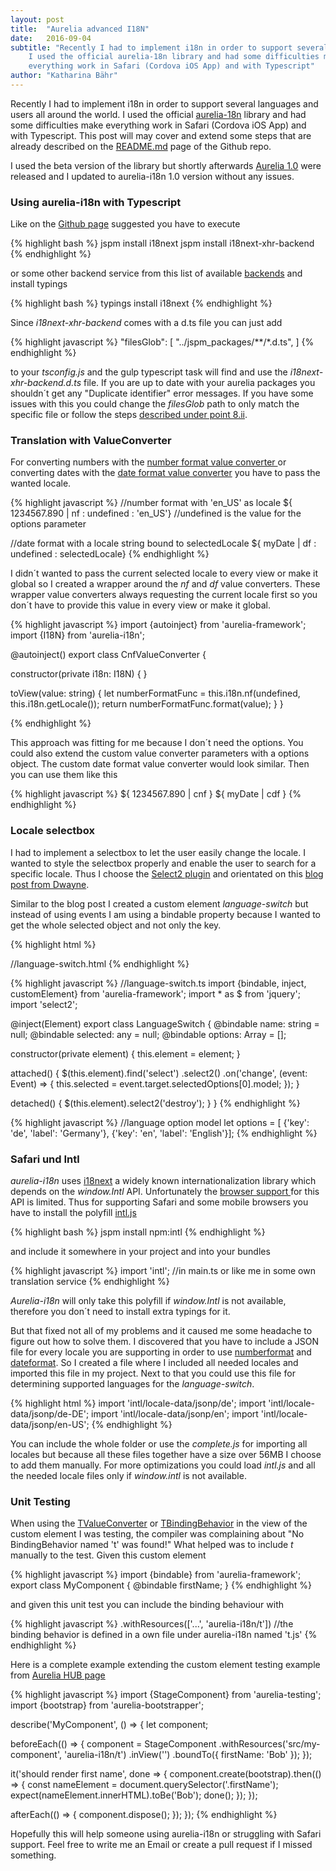 ```yaml
---
layout: post
title:  "Aurelia advanced I18N"
date:   2016-09-04
subtitle: "Recently I had to implement i18n in order to support several languages and users all around the world.
    I used the official aurelia-18n library and had some difficulties make
    everything work in Safari (Cordova iOS App) and with Typescript"
author: "Katharina Bähr"
---
```



<p class="intro">
    <span class="dropcap">R</span>ecently I had to implement i18n in order to support several languages and users all around the world.
    I used the official <a href="https://github.com/aurelia/i18n" title="link to aurelia-i18n project">aurelia-18n</a> library and had some difficulties make
    everything work in Safari (Cordova iOS App) and with Typescript. This post will may cover and extend some steps that are already described on the 
    <a href="https://github.com/aurelia/i18n/blob/master/README.md" title="link to aurelia-i18n project readme">README.md</a> page of the Github repo.

<p>
I used the beta version of the library but shortly afterwards <a href="http://blog.durandal.io/2016/07/27/aurelia-1-0-is-here/" title="link to aurelia 1.0 version">Aurelia 1.0</a> were released and I updated to aurelia-i18n 1.0 version without any issues.

</p>

<h3>Using aurelia-i18n with Typescript</h3>

<p>
Like on the <a href="https://github.com/aurelia/i18n" title="link to aurelia-i18n project">Github page</a> suggested you have to execute
</p>

{% highlight bash %}
jspm install i18next
jspm install i18next-xhr-backend 
{% endhighlight %} 

<p>
or some other backend service from this list of available <a href="http://i18next.com/docs/ecosystem/#backends" title="link to a list of i18n backends">backends</a>
and install typings
</p>

{% highlight bash %}
typings install i18next
{% endhighlight %}

<p>
Since <em>i18next-xhr-backend</em> comes with a d.ts file you can just add
</p>

{% highlight javascript %}
 "filesGlob": [
    "../jspm_packages/**/*.d.ts",
  ]
{% endhighlight %} 

<p>
to your <em>tsconfig.js</em> and the gulp typescript task will find and use the <em>i18next-xhr-backend.d.ts</em> file.
If you are up to date with your aurelia packages you shouldn´t get any "Duplicate identifier" error messages. If you have some issues with this you could change the <em>filesGlob</em> path
to only match the specific file
or follow the steps <a href="https://github.com/aurelia/i18n#how-to-install-this-plugin" title="link to aurelia-i18n documentation">described under point 8.ii</a>.
</p>
</p>

<h3>Translation with ValueConverter</h3>

<p>
For converting numbers with the <a href="https://github.com/aurelia/i18n#formatting-numbers-with-nfvalueconverter" title="link to nfValueConverter"> number format value converter
 </a> or converting dates with the <a href="https://github.com/aurelia/i18n#formatting-dates-with-dfvalueconverter" title="link to df value converter" > date format value converter</a>
you have to pass the wanted locale.
</p>

{% highlight javascript %}
//number format with 'en_US' as locale
 ${ 1234567.890 | nf : undefined : 'en_US'} //undefined is the value for the options parameter 

//date format with a locale string bound to selectedLocale
${ myDate | df : undefined : selectedLocale} 
{% endhighlight %}

I didn´t wanted to pass the current selected locale to every view or make it global so I created a wrapper around the <em>nf</em> and <em>df</em> value converters.
These wrapper value converters always requesting the current locale first so you don´t have to provide this value in every view or make it global.

{% highlight javascript %}
import {autoinject} from 'aurelia-framework';
import {I18N} from 'aurelia-i18n';

@autoinject()
export class CnfValueConverter {

  constructor(private i18n: I18N) { }

  toView(value: string) {
    let numberFormatFunc = this.i18n.nf(undefined, this.i18n.getLocale());
    return numberFormatFunc.format(value);
  }
}

{% endhighlight %}

<p>
This approach was fitting for me because I don´t need the options. You could also extend the custom value converter parameters with a options object.
The custom date format value converter would look similar. Then you can use them like this

</P>

{% highlight javascript %}
 ${ 1234567.890 | cnf } 
 ${ myDate | cdf }
{% endhighlight %}


<h3>Locale selectbox</h3>
<p>
I had to implement a selectbox to let the user easily change the locale. I wanted to style the selectbox properly and enable the user to search for a specific locale. Thus I choose the
 <a href="https://select2.github.io/" title="link to select2 plugin">Select2 plugin</a> and orientated on this <a href="http://ilikekillnerds.com/2015/08/aurelia-custom-element-using-select2-tutorial/">blog post from Dwayne</a>.
</p>

<p>
Similar to the blog post I created a custom element <em>language-switch</em> but instead of using events I am using a bindable property because I wanted to get the whole selected object and not only the key.
</p>

{% highlight html %}

//language-switch.html
<template>
    <require from="select2/css/select2.min.css"></require>

    <select name.bind="name" value.bind="selected" class="custom-selectbox">
        <option repeat.for="option of options" model.bind="option">${option.label & t}</option>
    </select>
</template>
{% endhighlight %} 

{% highlight javascript %}
//language-switch.ts
import {bindable, inject, customElement} from 'aurelia-framework';
import * as $ from 'jquery';
import 'select2';

@inject(Element)
export class LanguageSwitch {
  @bindable name: string = null;
  @bindable selected: any = null;
  @bindable options: Array<any> = [];

  constructor(private element) {
    this.element = element;
  }

  attached() {
    $(this.element).find('select')
      .select2()
      .on('change', (event: Event) => {
        this.selected = event.target.selectedOptions[0].model;
    });
  }

  detached() {
    $(this.element).select2('destroy');
  }
}
{% endhighlight %}

{% highlight javascript %}
//language option model
let options = [ {'key': 'de', 'label': 'Germany'}, {'key': 'en', 'label': 'English'}];
{% endhighlight %}

<h3>Safari und Intl</h3>
<p>
<em>aurelia-i18n</em> uses <a href="" title="link to i18next">i18next</a> a widely known internationalization library which depends on the <em>window.Intl</em> API. Unfortunately the 
<a href="http://caniuse.com/#search=intl" title="support of intl"> browser support </a> for this API is limited.
Thus for supporting Safari and some mobile browsers you have to install the polyfill <a href="https://github.com/andyearnshaw/Intl.js/" title="link to intl polyfill">intl.js</a>

</p>

{% highlight bash %}
 jspm install npm:intl
{% endhighlight %} 

<p>
and include it somewhere in your project and into your bundles
</p>

{% highlight javascript %}
import 'intl'; //in main.ts or like me in some own translation service
{% endhighlight %} 

<p>
<em>Aurelia-i18n</em> will only take this polyfill if <em> window.Intl</em> is not available, therefore you don´t need to install extra typings for it. 
</p>


<p>
But that fixed not all of my problems and it caused me some headache to figure out how to solve them. I discovered that you have to include a JSON file for every locale you are supporting in order to use <a href="https://developer.mozilla.org/de/docs/Web/JavaScript/Reference/Global_Objects/NumberFormat">numberformat</a> and <a href="https://developer.mozilla.org/de/docs/Web/JavaScript/Reference/Global_Objects/DateTimeFormat">dateformat</a>.
So I created a file where I included all needed locales and imported this file in my project. Next to that you could use this file for determining supported languages for the <i>language-switch</i>.
</p>

{% highlight html %}
import 'intl/locale-data/jsonp/de';
import 'intl/locale-data/jsonp/de-DE';
import 'intl/locale-data/jsonp/en';
import 'intl/locale-data/jsonp/en-US';
{% endhighlight %} 

<p>
You can include the whole folder or use the <em>complete.js</em> for importing all locales but because all these files together have a size over 56MB I choose to add them manually.
For more optimizations you could load <em>intl.js</em> and all the needed locale files only if <em>window.intl</em> is not available.
</p>

<h3>Unit Testing</h3>
<p>
When using the <a href="https://github.com/aurelia/i18n#translating-with-the-tvalueconverter" title="link to tvalue converter">TValueConverter</a> or
 <a href="https://github.com/aurelia/i18n#translating-with-the-tbindingbehavior" title="link to t binding behavior"> TBindingBehavior</a> in the view of the custom element I was testing, 
 the compiler was complaining about "No BindingBehavior named 't' was found!"
What helped was to include <em>t</em> manually to the test.
Given this custom element
</p>

{% highlight javascript %}
import {bindable} from 'aurelia-framework';
export class MyComponent {
  @bindable firstName;
}
{% endhighlight %} 

<p>
and given this unit test you can include the binding behaviour with 
</p>

{% highlight javascript %}
 .withResources(['...', 'aurelia-i18n/t']) //the binding behavior is defined in a own file under aurelia-i18n named 't.js'
{% endhighlight %} 

<p>

Here is a complete example extending the custom element testing example from <a href="http://aurelia.io/hub.html#/doc/article/aurelia/testing/latest/testing-components/3">Aurelia HUB page</a>
</p>

{% highlight javascript %}
import {StageComponent} from 'aurelia-testing';
import {bootstrap} from 'aurelia-bootstrapper';

describe('MyComponent', () => {
  let component;

  beforeEach(() => {
    component = StageComponent
      .withResources('src/my-component', 'aurelia-i18n/t')
      .inView('<my-component first-name.bind="firstName"></my-component>')
      .boundTo({ firstName: 'Bob' });
  });

  it('should render first name', done => {
    component.create(bootstrap).then(() => {
      const nameElement = document.querySelector('.firstName');
      expect(nameElement.innerHTML).toBe('Bob');
      done();
    });
  });

  afterEach(() => {
    component.dispose();
  });
});
{% endhighlight %} 

<p>
Hopefully this will help someone using aurelia-i18n or struggling with Safari support.
Feel free to write me an Email or create a pull request if I missed something.
</p>
